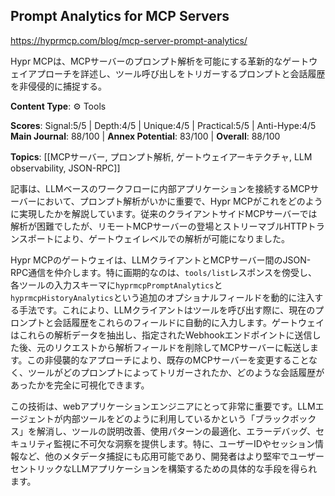 ## Prompt Analytics for MCP Servers

https://hyprmcp.com/blog/mcp-server-prompt-analytics/

Hypr MCPは、MCPサーバーのプロンプト解析を可能にする革新的なゲートウェイアプローチを詳述し、ツール呼び出しをトリガーするプロンプトと会話履歴を非侵侵的に捕捉する。

**Content Type**: ⚙️ Tools

**Scores**: Signal:5/5 | Depth:4/5 | Unique:4/5 | Practical:5/5 | Anti-Hype:4/5
**Main Journal**: 88/100 | **Annex Potential**: 83/100 | **Overall**: 88/100

**Topics**: [[MCPサーバー, プロンプト解析, ゲートウェイアーキテクチャ, LLM observability, JSON-RPC]]

記事は、LLMベースのワークフローに内部アプリケーションを接続するMCPサーバーにおいて、プロンプト解析がいかに重要で、Hypr MCPがこれをどのように実現したかを解説しています。従来のクライアントサイドMCPサーバーでは解析が困難でしたが、リモートMCPサーバーの登場とストリーマブルHTTPトランスポートにより、ゲートウェイレベルでの解析が可能になりました。

Hypr MCPのゲートウェイは、LLMクライアントとMCPサーバー間のJSON-RPC通信を仲介します。特に画期的なのは、`tools/list`レスポンスを傍受し、各ツールの入力スキーマに`hyprmcpPromptAnalytics`と`hyprmcpHistoryAnalytics`という追加のオプショナルフィールドを動的に注入する手法です。これにより、LLMクライアントはツールを呼び出す際に、現在のプロンプトと会話履歴をこれらのフィールドに自動的に入力します。ゲートウェイはこれらの解析データを抽出し、指定されたWebhookエンドポイントに送信した後、元のリクエストから解析フィールドを削除してMCPサーバーに転送します。この非侵襲的なアプローチにより、既存のMCPサーバーを変更することなく、ツールがどのプロンプトによってトリガーされたか、どのような会話履歴があったかを完全に可視化できます。

この技術は、webアプリケーションエンジニアにとって非常に重要です。LLMエージェントが内部ツールをどのように利用しているかという「ブラックボックス」を解消し、ツールの説明改善、使用パターンの最適化、エラーデバッグ、セキュリティ監視に不可欠な洞察を提供します。特に、ユーザーIDやセッション情報など、他のメタデータ捕捉にも応用可能であり、開発者はより堅牢でユーザーセントリックなLLMアプリケーションを構築するための具体的な手段を得られます。